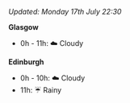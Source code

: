 *Updated: Monday 17th July 22:30*

**Glasgow**

* 0h - 11h: :cloud: Cloudy

**Edinburgh**

* 0h - 10h: :cloud: Cloudy
* 11h: :umbrella: Rainy
